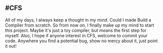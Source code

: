 #CFS
---
All of my days, I always keep a thought in my mind. Could I made Build a Compiler from scratch.
So from now on, I finally make up my mind to start this project. Maybe it's just a toy compiler,
but means the first step for myself. Also, I hope if anyone interest in CFS, welcome  to commit 
your code. Anywhere you find a potential bug, show no mercy about it, just point it out!

